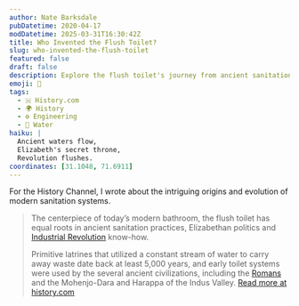 ```yaml
---
author: Nate Barksdale
pubDatetime: 2020-04-17
modDatetime: 2025-03-31T16:30:42Z
title: Who Invented the Flush Toilet?
slug: who-invented-the-flush-toilet
featured: false
draft: false
description: Explore the flush toilet's journey from ancient sanitation innovation to modern necessity, tracing its evolution through history and technology.
emoji: 🚽
tags:
  - 🇭 History.com
  - 🌍 History
  - ⚙️ Engineering
  - 🌊 Water
haiku: |
  Ancient waters flow,  
  Elizabeth's secret throne,  
  Revolution flushes.
coordinates: [31.1048, 71.6911]
---
```


For the History Channel, I wrote about the intriguing origins and evolution of modern sanitation systems.

> The centerpiece of today’s modern bathroom, the flush toilet has equal roots in ancient sanitation practices, Elizabethan politics and [Industrial Revolution](https://www.history.com/topics/industrial-revolution/industrial-revolution) know-how.
>
> Primitive latrines that utilized a constant stream of water to carry away waste date back at least 5,000 years, and early toilet systems were used by the several ancient civilizations, including the [Romans](https://www.history.com/topics/ancient-rome/ancient-rome) and the Mohenjo-Dara and Harappa of the Indus Valley.
> [Read more at history.com](https://www.history.com/news/who-invented-the-flush-toilet)
